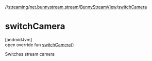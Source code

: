 //[streaming](../../../index.md)/[net.bunnystream.stream](../index.md)/[BunnyStreamView](index.md)/[switchCamera](switch-camera.md)

# switchCamera

[androidJvm]\
open override fun [switchCamera](switch-camera.md)()

Switches stream camera
